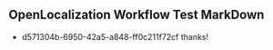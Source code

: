 ## OpenLocalization Workflow Test MarkDown
* d571304b-6950-42a5-a848-ff0c211f72cf thanks!

<!--HONumber=Jul16_HO5-->


